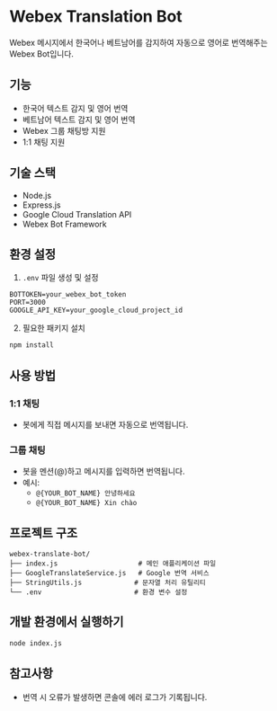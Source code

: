 # Webex Translation Bot

Webex 메시지에서 한국어나 베트남어를 감지하여 자동으로 영어로 번역해주는 Webex Bot입니다.

## 기능

- 한국어 텍스트 감지 및 영어 번역
- 베트남어 텍스트 감지 및 영어 번역
- Webex 그룹 채팅방 지원
- 1:1 채팅 지원

## 기술 스택

- Node.js
- Express.js
- Google Cloud Translation API
- Webex Bot Framework

## 환경 설정

1. `.env` 파일 생성 및 설정
```env
BOTTOKEN=your_webex_bot_token
PORT=3000
GOOGLE_API_KEY=your_google_cloud_project_id
```

2. 필요한 패키지 설치
```bash
npm install
```

## 사용 방법

### 1:1 채팅
- 봇에게 직접 메시지를 보내면 자동으로 번역됩니다.

### 그룹 채팅
- 봇을 멘션(@)하고 메시지를 입력하면 번역됩니다.
- 예시: 
  - `@{YOUR_BOT_NAME} 안녕하세요`
  - `@{YOUR_BOT_NAME} Xin chào`

## 프로젝트 구조

```
webex-translate-bot/
├── index.js                    # 메인 애플리케이션 파일
├── GoogleTranslateService.js   # Google 번역 서비스
├── StringUtils.js             # 문자열 처리 유틸리티
└── .env                       # 환경 변수 설정
```

## 개발 환경에서 실행하기

```bash
node index.js
```

## 참고사항

- 번역 시 오류가 발생하면 콘솔에 에러 로그가 기록됩니다.

